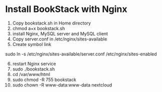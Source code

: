 # Install BookStack with Nginx
1. Copy bookstack.sh in Home directory
2. chmod a+x bookstack.sh
3. install Nginx, MySQL server and MySQL client
4. Copy server.conf in /etc/nginx/sites-available
5. Create symbol link

sudo ln -s /etc/nginx/sites-available/server.conf /etc/nginx/sites-enabled

6. restart Nginx service
7. sudo ./bookstack.sh
8.  cd /var/www/html
9.  sudo chmod -R 755 bookstack
10.  sudo chown -R www-data:www-data nextcloud
